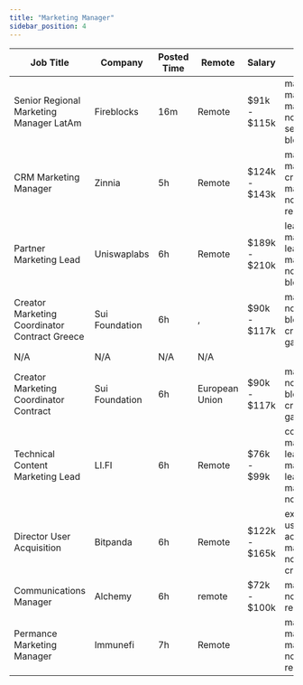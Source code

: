 ```yaml
---
title: "Marketing Manager"
sidebar_position: 4
---
```


| Job Title | Company | Posted Time | Remote | Salary | Tags | Apply Link |
|-----------|---------|-------------|--------|--------|------|------------|
| Senior Regional Marketing Manager LatAm | Fireblocks | 16m | Remote | $91k - $115k | marketing manager, marketing, non tech, senior, blockchain | [Apply](https://web3.career/senior-regional-marketing-manager-latam-fireblocks/100994) |
| CRM Marketing Manager | Zinnia | 5h | Remote | $124k - $143k | marketing manager, crm, marketing, non tech, remote | [Apply](https://web3.career/crm-marketing-manager-zinnia/98977) |
| Partner Marketing Lead | Uniswaplabs | 6h | Remote | $189k - $210k | lead, marketing lead, marketing, non tech, blockchain | [Apply](https://web3.career/partner-marketing-lead-uniswaplabs/100970) |
| Creator Marketing Coordinator Contract Greece | Sui Foundation | 6h | , | $90k - $117k | marketing, non tech, blockchain, crypto, gaming | [Apply](https://web3.career/creator-marketing-coordinator-contract-greece-suifoundation/100962) |
| N/A | N/A | N/A | N/A |  |  | [Apply](https://web3.career/metana) |
| Creator Marketing Coordinator Contract | Sui Foundation | 6h | European Union | $90k - $117k | marketing, non tech, blockchain, crypto, gaming | [Apply](https://web3.career/creator-marketing-coordinator-contract-suifoundation/100961) |
| Technical Content Marketing Lead | LI.FI | 6h | Remote | $76k - $99k | content marketing, lead, marketing lead, marketing, non tech | [Apply](https://web3.career/technical-content-marketing-lead-li-fi/100950) |
| Director User Acquisition | Bitpanda | 6h | Remote | $122k - $165k | executive, user acquisition, marketing, non tech, crypto | [Apply](https://web3.career/director-user-acquisition-bitpanda/99415) |
| Communications Manager | Alchemy | 6h | remote | $72k - $100k | marketing, non tech, remote | [Apply](https://web3.career/communications-manager-alchemy/40299) |
| Permance Marketing Manager | Immunefi | 7h | Remote |  | marketing manager, marketing, non tech, remote | [Apply](https://web3.career/performance-marketing-manager-immunefi/62058) |
